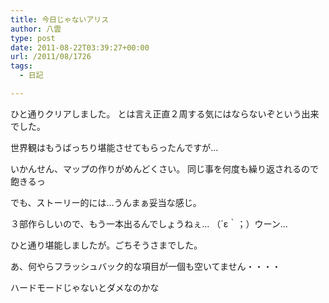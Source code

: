 ```yaml
---
title: 今日じゃないアリス
author: 八雲
type: post
date: 2011-08-22T03:39:27+00:00
url: /2011/08/1726
tags:
  - 日記

---
```

ひと通りクリアしました。 とは言え正直２周する気にはならないぞという出来でした。
  
世界観はもうばっちり堪能させてもらったんですが…

いかんせん、マップの作りがめんどくさい。 同じ事を何度も繰り返されるので飽きるっ

でも、ストーリー的には…うんまぁ妥当な感じ。
  
３部作らしいので、もう一本出るんでしょうねぇ… （´ε｀；）ウーン…

ひと通り堪能しましたが。ごちそうさまでした。

あ、何やらフラッシュバック的な項目が一個も空いてません・・・・
  
ハードモードじゃないとダメなのかな

